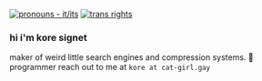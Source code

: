 [![pronouns - it/its](https://img.shields.io/badge/pronouns-it%2Fits-blueviolet?style=for-the-badge)](https://en.pronouns.page/are/it/its)
[![trans rights](https://img.shields.io/badge/trans-rights-brightgreen)]()

### hi i'm kore signet
maker of weird little search engines and compression systems. 🦀 programmer
reach out to me at `kore at cat-girl.gay` 
